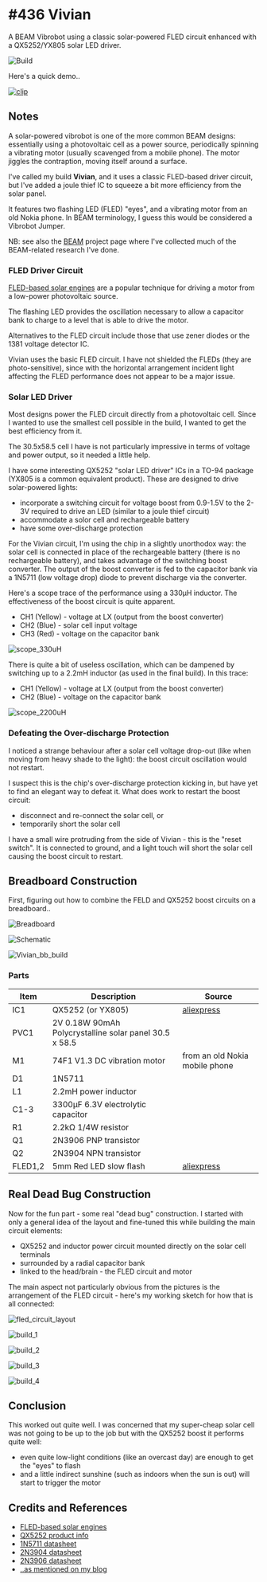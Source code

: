 # #436 Vivian

A BEAM Vibrobot using a classic solar-powered FLED circuit enhanced with a QX5252/YX805 solar LED driver.

![Build](./assets/Vivian_build.jpg?raw=true)

Here's a quick demo..

[![clip](https://img.youtube.com/vi/KKEdPk3T3Iw/0.jpg)](https://www.youtube.com/watch?v=KKEdPk3T3Iw)

## Notes

A solar-powered vibrobot is one of the more common BEAM designs: essentially using a photovoltaic cell
as a power source, periodically spinning a vibrating motor (usually scavenged from a mobile phone).
The motor jiggles the contraption, moving itself around a surface.

I've called my build **Vivian**, and it uses a classic FLED-based driver circuit,
but I've added a joule thief IC to squeeze a bit more efficiency from the solar panel.

It features two flashing LED (FLED) "eyes", and a vibrating motor from an old Nokia phone.
In BEAM terminology, I guess this would be considered a Vibrobot Jumper.

NB: see also the [BEAM](../) project page where I've collected much of the BEAM-related research I've done.

### FLED Driver Circuit

[FLED-based solar engines](http://solarbotics.net/library/circuits/se_t1_fled.html) are a popular
technique for driving a motor from a low-power photovoltaic source.

The flashing LED provides the oscillation necessary to allow a capacitor bank to charge to a level
that is able to drive the motor.

Alternatives to the FLED circuit include those that use zener diodes or the 1381 voltage detector IC.

Vivian uses the basic FLED circuit. I have not shielded the FLEDs (they are photo-sensitive),
since with the horizontal arrangement incident light affecting the FLED performance does not appear to be a major issue.

### Solar LED Driver

Most designs power the FLED circuit directly from a photovoltaic cell.
Since I wanted to use the smallest cell possible in the build, I wanted to get the best efficiency from it.

The 30.5x58.5 cell I have is not particularly impressive in terms of voltage and power output, so it needed a little help.

I have some interesting QX5252 "solar LED driver" ICs in a TO-94 package (YX805 is a common equivalent product).
These are designed to drive solar-powered lights:

* incorporate a switching circuit for voltage boost from 0.9-1.5V to the 2-3V required to drive an LED (similar to a joule thief circuit)
* accommodate a solor cell and rechargeable battery
* have some over-discharge protection

For the Vivian circuit, I'm using the chip in a slightly unorthodox way:
the solar cell is connected in place of the rechargeable battery (there is no rechargeable battery),
and takes advantage of the switching boost converter.
The output of the boost converter is fed to the capacitor bank via a 1N5711 (low voltage drop) diode to prevent discharge via the converter.

Here's a scope trace of the performance using a 330µH inductor. The effectiveness of the boost circuit is quite apparent.

* CH1 (Yellow) - voltage at LX (output from the boost converter)
* CH2 (Blue) - solar cell input voltage
* CH3 (Red) - voltage on the capacitor bank

![scope_330uH](./assets/scope_330uH.gif?raw=true)

There is quite a bit of useless oscillation, which can be dampened by switching up to a 2.2mH inductor (as used in the final build).
In this trace:

* CH1 (Yellow) - voltage at LX (output from the boost converter)
* CH2 (Blue) - voltage on the capacitor bank

![scope_2200uH](./assets/scope_2200uH.gif?raw=true)


### Defeating the Over-discharge Protection

I noticed a strange behaviour after a solar cell voltage drop-out (like when moving from heavy shade to the light):
the boost circuit oscillation would not restart.

I suspect this is the chip's over-discharge protection kicking in, but have yet to find an elegant way to defeat it.
What does work to restart the boost circuit:

* disconnect and re-connect the solar cell, or
* temporarily short the solar cell

I have a small wire protruding from the side of Vivian - this is the "reset switch".
It is connected to ground, and a light touch will short the solar cell causing the boost circuit to restart.


## Breadboard Construction

First, figuring out how to combine the FELD and QX5252 boost circuits on a breadboard..

![Breadboard](./assets/Vivian_bb.jpg?raw=true)

![Schematic](./assets/Vivian_schematic.jpg?raw=true)

![Vivian_bb_build](./assets/Vivian_bb_build.jpg?raw=true)


### Parts

| Item    | Description                                             | Source |
|---------|---------------------------------------------------------|--------|
| IC1     | QX5252 (or YX805)                                       | [aliexpress](https://www.aliexpress.com/item/50pcs-lot-New-QX5252F-QX5252-5252F-TO-94-LED-driver-chip/32774035651.html) |
| PVC1    | 2V 0.18W 90mAh Polycrystalline solar panel 30.5 x 58.5  | |
| M1      | 74F1 V1.3 DC vibration motor                            | from an old Nokia mobile phone |
| D1      | 1N5711                                                  | |
| L1      | 2.2mH power inductor                                    | |
| C1-3    | 3300µF 6.3V electrolytic capacitor                      | |
| R1      | 2.2kΩ 1/4W resistor                                     | |
| Q1      | 2N3906 PNP transistor                                   | |
| Q2      | 2N3904 NPN transistor                                   | |
| FLED1,2 | 5mm Red LED slow flash                                  | [aliexpress](https://www.aliexpress.com/item/100pcs-5mm-Red-Light-Emitting-Diode-Automatic-Flashing-LED-Flash-Control-Blinking-5-mm-Blink-LED/32751061551.html) |


## Real Dead Bug Construction

Now for the fun part - some real "dead bug" construction. I started with only a general idea of the layout
and fine-tuned this while building the main circuit elements:

* QX5252 and inductor power circuit mounted directly on the solar cell terminals
* surrounded by a radial capacitor bank
* linked to the head/brain - the FLED circuit and motor


The main aspect not particularly obvious from the pictures is the arrangement of the FLED circuit - here's my working sketch for how that is all connected:

![fled_circuit_layout](./assets/fled_circuit_layout.jpg?raw=true)

![build_1](./assets/build_1.jpg?raw=true)

![build_2](./assets/build_2.jpg?raw=true)

![build_3](./assets/build_3.jpg?raw=true)

![build_4](./assets/build_4.jpg?raw=true)


## Conclusion

This worked out quite well. I was concerned that my super-cheap solar cell was not going to be up to the job
but with the QX5252 boost it performs quite well:

* even quite low-light conditions (like an overcast day) are enough to get the "eyes" to flash
* and a little indirect sunshine (such as indoors when the sun is out) will start to trigger the motor


## Credits and References
* [FLED-based solar engines](http://solarbotics.net/library/circuits/se_t1_fled.html)
* [QX5252 product info](http://www.qxmd.com.cn/en/?product/QX5252.html)
* [1N5711 datasheet](https://www.futurlec.com/Diodes/1N5711.shtml)
* [2N3904 datasheet](https://www.futurlec.com/Transistors/2N3904.shtml)
* [2N3906 datasheet](https://www.futurlec.com/Transistors/2N3906.shtml)
* [..as mentioned on my blog](https://blog.tardate.com/2018/11/leap436-vivian-the-vibrating-beam-bot.html)
